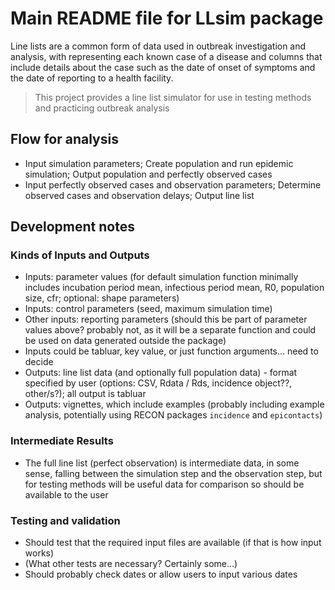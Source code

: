 # Main README file for LLsim package

Line lists are a common form of data used in outbreak investigation and analysis, with representing each known case of a disease and columns that include details about the case such as the date of onset of symptoms and the date of reporting to a health facility.

> This project provides a line list simulator for use in testing methods and practicing outbreak analysis

## Flow for analysis

- Input simulation parameters; Create population and run epidemic simulation; Output population and perfectly observed cases
- Input perfectly observed cases and observation parameters; Determine observed cases and observation delays; Output line list

## Development notes

### Kinds of Inputs and Outputs

- Inputs: parameter values (for default simulation function minimally includes incubation period mean, infectious period mean, R0, population size, cfr; optional: shape parameters)
- Inputs: control parameters (seed, maximum simulation time)
- Other inputs: reporting parameters (should this be part of parameter values above? probably not, as it will be a separate function and could be used on data generated outside the package)
- Inputs could be tabluar, key value, or just function arguments... need to decide
- Outputs: line list data (and optionally full population data) - format specified by user (options: CSV, Rdata / Rds, incidence object??, other/s?); all output is tabluar
- Outputs: vignettes, which include examples (probably including example analysis, potentially using RECON packages `incidence` and `epicontacts`)

### Intermediate Results

- The full line list (perfect observation) is intermediate data, in some sense, falling between the simulation step and the observation step, but for testing methods will be useful data for comparison so should be available to the user

### Testing and validation

- Should test that the required input files are available (if that is how input works)
- (What other tests are necessary? Certainly some...)
- Should probably check dates or allow users to input various dates

